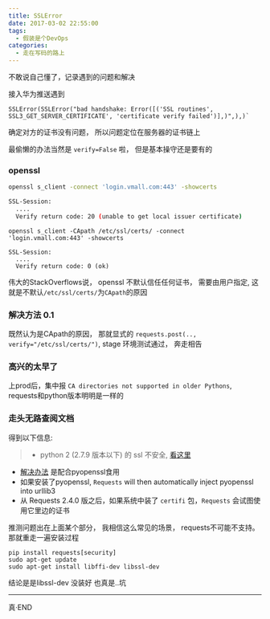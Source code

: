 ```yaml
---
title: SSLError
date: 2017-03-02 22:55:00
tags:
  - 假装是个DevOps
categories:
  - 走在写码的路上
---
```


不敢说自己懂了，记录遇到的问题和解决

接入华为推送遇到

```
SSLError(SSLError("bad handshake: Error([('SSL routines', SSL3_GET_SERVER_CERTIFICATE', 'certificate verify failed')],)",),)`
```

确定对方的证书没有问题， 所以问题定位在服务器的证书链上

最偷懒的办法当然是 `verify=False` 啦， 但是基本操守还是要有的

<!-- more -->

### openssl

```bash
openssl s_client -connect 'login.vmall.com:443' -showcerts

SSL-Session:
  ....
  Verify return code: 20 (unable to get local issuer certificate)

```

```
openssl s_client -CApath /etc/ssl/certs/ -connect 'login.vmall.com:443' -showcerts

SSL-Session:
  ....
  Verify return code: 0 (ok)
```

伟大的StackOverflows说， openssl 不默认信任任何证书， 需要由用户指定, 这就是不默认`/etc/ssl/certs/`为`CApath`的原因

### 解决方法 0.1
既然认为是CApath的原因， 那就显式的 `requests.post(.., verify="/etc/ssl/certs/")`, stage 环境测试通过， 奔走相告

### 高兴的太早了
上prod后，集中报 `CA directories not supported in older Pythons`, requests和python版本明明是一样的

### 走头无路查阅文档
得到以下信息:
>- python 2 (2.7.9 版本以下) 的 ssl 不安全, [看这里](https://urllib3.readthedocs.io/en/latest/advanced-usage.html#ssl-warnings)
-  [解决办法](https://urllib3.readthedocs.io/en/latest/user-guide.html#ssl-py2) 是配合pyopenssl食用
- 如果安装了pyopenssl, `Requests` will then automatically inject pyopenssl into urllib3
- 从 Requests 2.4.0 版之后，如果系统中装了 `certifi` 包，`Requests` 会试图使用它里边的证书

 推测问题出在上面某个部分， 我相信这么常见的场景， requests不可能不支持。
那就重走一遍安装过程
```
pip install requests[security]
sudo apt-get update
sudo apt-get install libffi-dev libssl-dev
```

结论是是libssl-dev 没装好
也真是..坑

-------

真·END
